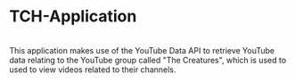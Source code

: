 # TCH-Application
<br />
This application makes use of the YouTube Data API to retrieve YouTube data relating to the YouTube group called "The Creatures", which is used to used to view videos related to their channels.
